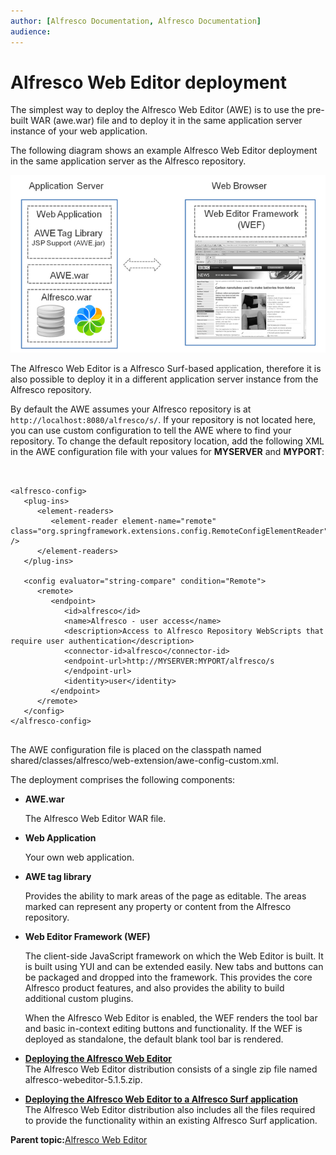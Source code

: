 ```yaml
---
author: [Alfresco Documentation, Alfresco Documentation]
audience: 
---
```


# Alfresco Web Editor deployment

The simplest way to deploy the Alfresco Web Editor \(AWE\) is to use the pre-built WAR \(awe.war\) file and to deploy it in the same application server instance of your web application.

The following diagram shows an example Alfresco Web Editor deployment in the same application server as the Alfresco repository.

![](../images/Alfresco-web-editor.png)

The Alfresco Web Editor is a Alfresco Surf-based application, therefore it is also possible to deploy it in a different application server instance from the Alfresco repository.

By default the AWE assumes your Alfresco repository is at `http://localhost:8080/alfresco/s/`. If your repository is not located here, you can use custom configuration to tell the AWE where to find your repository. To change the default repository location, add the following XML in the AWE configuration file with your values for **MYSERVER** and **MYPORT**:

```


<alfresco-config> 
   <plug-ins> 
      <element-readers> 
         <element-reader element-name="remote" class="org.springframework.extensions.config.RemoteConfigElementReader" /> 
      </element-readers> 
   </plug-ins> 

   <config evaluator="string-compare" condition="Remote"> 
      <remote> 
         <endpoint> 
            <id>alfresco</id> 
            <name>Alfresco - user access</name> 
            <description>Access to Alfresco Repository WebScripts that require user authentication</description> 
            <connector-id>alfresco</connector-id> 
            <endpoint-url>http://MYSERVER:MYPORT/alfresco/s 
            </endpoint-url> 
            <identity>user</identity> 
         </endpoint> 
      </remote> 
   </config> 
</alfresco-config> 


```

The AWE configuration file is placed on the classpath named shared/classes/alfresco/web-extension/awe-config-custom.xml.

The deployment comprises the following components:

-   **AWE.war**

    The Alfresco Web Editor WAR file.

-   **Web Application**

    Your own web application.

-   **AWE tag library**

    Provides the ability to mark areas of the page as editable. The areas marked can represent any property or content from the Alfresco repository.

-   **Web Editor Framework \(WEF\)**

    The client-side JavaScript framework on which the Web Editor is built. It is built using YUI and can be extended easily. New tabs and buttons can be packaged and dropped into the framework. This provides the core Alfresco product features, and also provides the ability to build additional custom plugins.

    When the Alfresco Web Editor is enabled, the WEF renders the tool bar and basic in-context editing buttons and functionality. If the WEF is deployed as standalone, the default blank tool bar is rendered.


-   **[Deploying the Alfresco Web Editor](../tasks/awe-depoy.md)**  
The Alfresco Web Editor distribution consists of a single zip file named alfresco-webeditor-5.1.5.zip.
-   **[Deploying the Alfresco Web Editor to a Alfresco Surf application](../tasks/awe-depoly-springsurf.md)**  
The Alfresco Web Editor distribution also includes all the files required to provide the functionality within an existing Alfresco Surf application.

**Parent topic:**[Alfresco Web Editor](../concepts/awe-intro.md)

